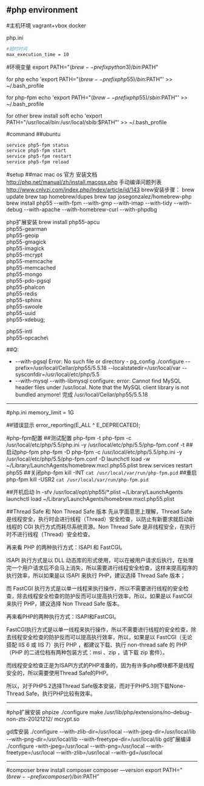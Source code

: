 #php environment
---
#主机环境
vagrant+vbox
docker


php.ini
```bash
#超时时间
max_execution_time = 10

```
#环境变量
export PATH="$(brew --prefix python3)/bin:$PATH"

for php
echo 'export PATH="$(brew --prefix php55)/bin:$PATH"' >> ~/.bash_profile

for php-fpm
echo 'export PATH="$(brew --prefix php55)/sbin:$PATH"' >> ~/.bash_profile 

for other brew install soft
echo 'export PATH="/usr/local/bin:/usr/local/sbib:$PATH"' >> ~/.bash_profile 


#command
##ubuntu
```bash
service php5-fpm status
service php5-fpm start
service php5-fpm restart
service php5-fpm reload
```


#setup
##mac
mac os 官方 安装文档 http://php.net/manual/zh/install.macosx.php
手动编译问题列表 http://www.cnlvzi.com/index.php/Index/article/id/143
brew安装步骤：
brew update
brew tap homebrew/dupes
brew tap josegonzalez/homebrew-php
brew install php55 --with-fpm --with-gmp --with-imap --with-tidy --with-debug --with-apache --with-homebrew-curl --with-phpdbg

php扩展安装
brew install php55-apcu\
 php55-gearman\
 php55-geoip\
 php55-gmagick\
 php55-imagick\
 php55-mcrypt\
 php55-memcache\
 php55-memcached\
 php55-mongo\
 php55-pdo-pgsql\
 php55-phalcon\
 php55-redis\
 php55-sphinx\
 php55-swoole\
 php55-uuid\
 php55-xdebug;

php55-intl\
 php55-opcache\

##Q:
- --with-pgsql
Error: No such file or directory - pg_config
./configure --prefix=/usr/local/Cellar/php55/5.5.18 --localstatedir=/usr/local/var --sysconfdir=/usr/local/etc/php/5.5
- --with-mysql   --with-libmysql
configure: error: Cannot find MySQL header files under /usr/local.
Note that the MySQL client library is not bundled anymore!
完成  /usr/local/Cellar/php55/5.5.18


---
#php.ini
memory_limit = 1G

##错误显示
error_reporting(E_ALL ^ E_DEPRECATED);



#php-fpm配置
##测试配置
php-fpm -t
php-fpm -c /usr/local/etc/php/5.5/php.ini -y /usr/local/etc/php/5.5/php-fpm.conf -t
##启动php-fpm
php-fpm -D
php-fpm -c /usr/local/etc/php/5.5/php.ini -y /usr/local/etc/php/5.5/php-fpm.conf -D
launchctl load -w ~/Library/LaunchAgents/homebrew.mxcl.php55.plist
brew services restart php55
##关闭php-fpm
kill -INT `cat /usr/local/var/run/php-fpm.pid`
##重启php-fpm
kill -USR2 `cat /usr/local/var/run/php-fpm.pid`


##开机启动
ln -sfv /usr/local/opt/php55/*.plist ~/Library/LaunchAgents
launchctl load ~/Library/LaunchAgents/homebrew.mxcl.php55.plist


##Thread Safe 和 Non Thread Safe 版本
先从字面意思上理解，Thread Safe 是线程安全，执行时会进行线程（Thread）安全检查，以防止有新要求就启动新线程的 CGI 执行方式而耗尽系统资源。Non Thread Safe 是非线程安全，在执行时不进行线程（Thread）安全检查。

再来看 PHP 的两种执行方式：ISAPI 和 FastCGI。

ISAPI 执行方式是以 DLL 动态库的形式使用，可以在被用户请求后执行，在处理完一个用户请求后不会马上消失，所以需要进行线程安全检查，这样来提高程序的执行效率，所以如果是以 ISAPI 来执行 PHP，建议选择 Thread Safe 版本；

而 FastCGI 执行方式是以单一线程来执行操作，所以不需要进行线程的安全检查，除去线程安全检查的防护反而可以提高执行效率，所以，如果是以 FastCGI 来执行 PHP，建议选择 Non Thread Safe 版本。

再来看PHP的两种执行方式：ISAPI和FastCGI。

FastCGI执行方式是以单一线程来执行操作，所以不需要进行线程的安全检查，除去线程安全检查的防护反而可以提高执行效率，所以，如果是以 FastCGI（无论搭配 IIS 6 或 IIS 7）执行 PHP ，都建议下载、执行 non-thread safe 的 PHP （PHP 的二进位档有两种包装方式：msi 、zip ，请下载 zip 套件）。

而线程安全检查正是为ISAPI方式的PHP准备的，因为有许多php模块都不是线程安全的，所以需要使用Thread Safe的PHP。

所以，对于PHP5.2选择Thread Safe版本安装，而对于PHP5.3则下载None-Thread Safe，执行PHP比较有效率。



---
#php扩展安装
phpize
./configure
make
/usr/lib/php/extensions/no-debug-non-zts-20121212/ mcrypt.so

gd库安装
./configure --with-zlib-dir=/usr/local --with-jpeg-dir=/usr/local/lib --with-png-dir=/usr/local/lib --with-freetype-dir=/usr/local/lib
gd扩展编译
./configure  -with-jpeg=/usr/local --with-png=/usr/local --with-freetype=/usr/local --with-zlib=/usr/local --with-gd=/usr/local

---
#composer
brew install composer
composer —version
export PATH="$(brew --prefix composer)/bin:$PATH”





